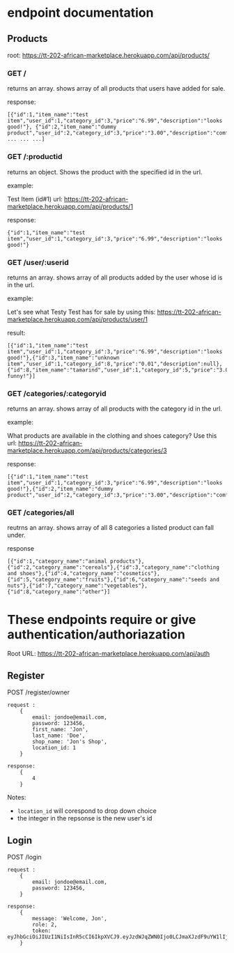 # endpoint documentation

## Products
root: https://tt-202-african-marketplace.herokuapp.com/api/products/

### GET /
returns an array. shows array of all products that users have added for sale.

response:
```
[{"id":1,"item_name":"test item","user_id":1,"category_id":3,"price":"6.99","description":"looks good!"}, {"id":2,"item_name":"dummy product","user_id":2,"category_id":3,"price":"3.00","description":"comfortable!"}, ... ... ...]
```
### GET /:productid
returns an object. Shows the product with the specified id in the url.

example:

Test Item (id#1) url: https://tt-202-african-marketplace.herokuapp.com/api/products/1

response:
```
{"id":1,"item_name":"test item","user_id":1,"category_id":3,"price":"6.99","description":"looks good!"}
```

### GET /user/:userid
returns an array. shows array of all products added by the user whose id is in the url.

example:

Let's see what Testy Test has for sale by using this: https://tt-202-african-marketplace.herokuapp.com/api/products/user/1

result:
```
[{"id":1,"item_name":"test item","user_id":1,"category_id":3,"price":"6.99","description":"looks good!"},{"id":3,"item_name":"unknown item","user_id":1,"category_id":8,"price":"0.01","description":null},{"id":8,"item_name":"tamarind","user_id":1,"category_id":5,"price":"3.00","description":"looks funny!"}]
```

### GET /categories/:categoryid
returns an array. shows array of all products with the category id in the url.

example:

What products are available in the clothing and shoes category? Use this url: https://tt-202-african-marketplace.herokuapp.com/api/products/categories/3

response:
```
[{"id":1,"item_name":"test item","user_id":1,"category_id":3,"price":"6.99","description":"looks good!"},{"id":2,"item_name":"dummy product","user_id":2,"category_id":3,"price":"3.00","description":"comfortable!"}]
```

### GET /categories/all
reutrns an array. shows array of all 8 categories a listed product can fall under.

response
```
[{"id":1,"category_name":"animal products"},{"id":2,"category_name":"cereals"},{"id":3,"category_name":"clothing and shoes"},{"id":4,"category_name":"cosmetics"},{"id":5,"category_name":"fruits"},{"id":6,"category_name":"seeds and nuts"},{"id":7,"category_name":"vegetables"},{"id":8,"category_name":"other"}]
```

# These endpoints require or give authentication/authoriazation
Root URL: https://tt-202-african-marketplace.herokuapp.com/api/auth

## Register
POST /register/owner 
```
request :
    {
        email: jondoe@email.com,
        password: 123456,
        first_name: 'Jon',
        last_name: 'Doe',
        shop_name: 'Jon's Shop',
        location_id: 1
    }

response: 
    {
        4
    }
```    
Notes:  
- ```location_id``` will corespond to drop down choice 
- the integer in the repsonse is the new user's id

## Login
POST /login 
```
request :
    {
        email: jondoe@email.com,
        password: 123456,
    }

response: 
    {
        message: 'Welcome, Jon',
        role: 2,
        token: eyJhbGciOiJIUzI1NiIsInR5cCI6IkpXVCJ9.eyJzdWJqZWN0Ijo0LCJmaXJzdF9uYW1lIjoiU2FtIiwicm9sZSI6MiwiaWF0IjoxNjA5ODIwNDI1LCJleHAiOjE2MDk4MjA0ODV9.PucZT3o1ZsejaTlDpEMey7nIE1kQGVZGYECESJhGisw
    }
```    
